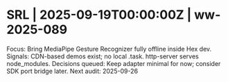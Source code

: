 # SRL | 2025-09-19T00:00:00Z | ww-2025-089

Focus: Bring MediaPipe Gesture Recognizer fully offline inside Hex dev.
Signals: CDN-based demos exist; no local .task. http-server serves node_modules.
Decisions queued: Keep adapter minimal for now; consider SDK port bridge later.
Next audit: 2025-09-26
